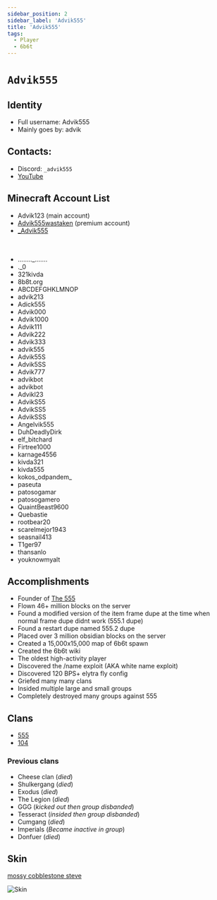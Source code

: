 ```yaml
---
sidebar_position: 2
sidebar_label: 'Advik555'
title: 'Advik555'
tags:
  - Player
  - 6b6t
---
```


# `Advik555`

## Identity
* Full username: Advik555
* Mainly goes by: advik

## Contacts:
* Discord: `_advik555`
* [YouTube](https://www.youtube.com/channel/UCoEpKXImySV-CEHe9pLEfjg/)

## Minecraft Account List
* Advik123 (main account)
* [Advik555wastaken](https://namemc.com/profile/Advik555wastaken.1) (premium account)
* [_Advik555](https://namemc.com/_Advik555)

ㅤ
* ........_.......
* ._0
* 321kivda
* 8b8t.org
* ABCDEFGHKLMNOP
* advik213
* Adick555
* Advik000
* Advik1000
* Advik111
* Advik222
* Advik333
* advik555
* Advik55S
* Advik5SS
* Advik777
* advikbot
* advikbot
* Advikl23
* AdvikS55
* AdvikSS5
* AdvikSSS
* Angelvik555
* DuhDeadlyDirk
* elf_bitchard
* Firtree1000
* karnage4556
* kivda321
* kivda555
* kokos_odpandem_
* paseuta
* patosogamar
* patosogamero
* QuaintBeast9600
* Quebastie
* rootbear20
* scarelmejor1943
* seasnail413
* T1ger97
* thansanlo
* youknowmyalt

## Accomplishments
- Founder of [The 555](../Groups/555)
- Flown 46+ million blocks on the server
- Found a modified version of the item frame dupe at the time when normal frame dupe didnt work (555.1 dupe)
- Found a restart dupe named 555.2 dupe
- Placed over 3 million obsidian blocks on the server
- Created a 15,000x15,000 map of 6b6t spawn
- Created the 6b6t wiki
- The oldest high-activity player
- Discovered the /name exploit (AKA white name exploit)
- Discovered 120 BPS+ elytra fly config
- Griefed many many clans
- Insided multiple large and small groups
- Completely destroyed many groups against 555

## Clans
- [555](../Groups/555.md)
- [104](../Groups/104.md)


### Previous clans
- Cheese clan (*died*)
- Shulkergang (*died*)
- Exodus (*died*)
- The Legion (*died*)
- GGG (*kicked out then group disbanded*)
- Tesseract (*insided then group disbanded*)
- Cumgang (*died*)
- Imperials (*Became inactive in group*)
- Donfuer (*died*)

## Skin
[mossy cobblestone steve](https://www.planetminecraft.com/skin/mossy-cobblestone-steve-trailer-steve/)

![Skin](https://i.ibb.co/pRQ889L/screenshot-1714085591645.png)
